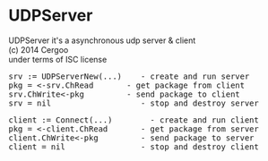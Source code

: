 UDPServer
=========
UDPServer it's a asynchronous udp server & client     
(c) 2014 Cergoo    
under terms of ISC license    

<pre>
srv := UDPServerNew(...)    - create and run server   
pkg = &lt;-srv.ChRead       - get package from client
srv.ChWrite&lt;-pkg         - send package to client
srv = nil                   - stop and destroy server
</pre>

<pre>
client := Connect(...) 		  - create and run client
pkg = <-client.ChRead       - get package from server
client.ChWrite<-pkg         - send package to server
client = nil                - stop and destroy client
<pre>